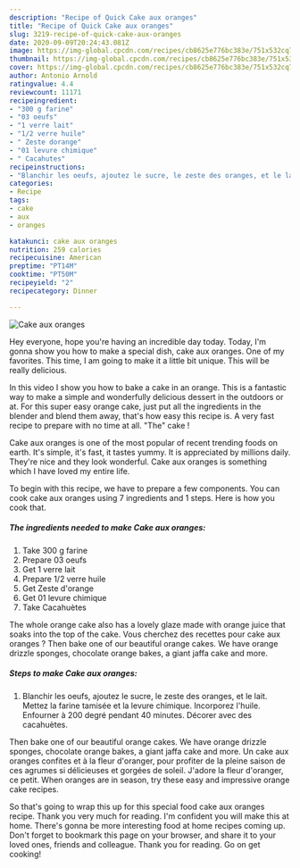 ```yaml
---
description: "Recipe of Quick Cake aux oranges"
title: "Recipe of Quick Cake aux oranges"
slug: 3219-recipe-of-quick-cake-aux-oranges
date: 2020-09-09T20:24:43.081Z
image: https://img-global.cpcdn.com/recipes/cb8625e776bc383e/751x532cq70/cake-aux-oranges-photo-principale-de-la-recette.jpg
thumbnail: https://img-global.cpcdn.com/recipes/cb8625e776bc383e/751x532cq70/cake-aux-oranges-photo-principale-de-la-recette.jpg
cover: https://img-global.cpcdn.com/recipes/cb8625e776bc383e/751x532cq70/cake-aux-oranges-photo-principale-de-la-recette.jpg
author: Antonio Arnold
ratingvalue: 4.4
reviewcount: 11171
recipeingredient:
- "300 g farine"
- "03 oeufs"
- "1 verre lait"
- "1/2 verre huile"
- " Zeste dorange"
- "01 levure chimique"
- " Cacahutes"
recipeinstructions:
- "Blanchir les oeufs, ajoutez le sucre, le zeste des oranges, et le lait. Mettez la farine tamisée et la levure chimique. Incorporez l&#39;huile. Enfourner à 200 degré pendant 40 minutes. Décorer avec des cacahuètes."
categories:
- Recipe
tags:
- cake
- aux
- oranges

katakunci: cake aux oranges 
nutrition: 259 calories
recipecuisine: American
preptime: "PT14M"
cooktime: "PT50M"
recipeyield: "2"
recipecategory: Dinner

---
```



![Cake aux oranges](https://img-global.cpcdn.com/recipes/cb8625e776bc383e/751x532cq70/cake-aux-oranges-photo-principale-de-la-recette.jpg)

Hey everyone, hope you're having an incredible day today. Today, I'm gonna show you how to make a special dish, cake aux oranges. One of my favorites. This time, I am going to make it a little bit unique. This will be really delicious.

In this video I show you how to bake a cake in an orange. This is a fantastic way to make a simple and wonderfully delicious dessert in the outdoors or at. For this super easy orange cake, just put all the ingredients in the blender and blend them away, that&#39;s how easy this recipe is. A very fast recipe to prepare with no time at all. &#34;The&#34; cake !

Cake aux oranges is one of the most popular of recent trending foods on earth. It's simple, it's fast, it tastes yummy. It is appreciated by millions daily. They're nice and they look wonderful. Cake aux oranges is something which I have loved my entire life.


To begin with this recipe, we have to prepare a few components. You can cook cake aux oranges using 7 ingredients and 1 steps. Here is how you cook that.

<!--inarticleads1-->

##### The ingredients needed to make Cake aux oranges:

1. Take 300 g farine
1. Prepare 03 oeufs
1. Get 1 verre lait
1. Prepare 1/2 verre huile
1. Get  Zeste d&#39;orange
1. Get 01 levure chimique
1. Take  Cacahuètes


The whole orange cake also has a lovely glaze made with orange juice that soaks into the top of the cake. Vous cherchez des recettes pour cake aux oranges ? Then bake one of our beautiful orange cakes. We have orange drizzle sponges, chocolate orange bakes, a giant jaffa cake and more. 

<!--inarticleads2-->

##### Steps to make Cake aux oranges:

1. Blanchir les oeufs, ajoutez le sucre, le zeste des oranges, et le lait. Mettez la farine tamisée et la levure chimique. Incorporez l&#39;huile. Enfourner à 200 degré pendant 40 minutes. Décorer avec des cacahuètes.


Then bake one of our beautiful orange cakes. We have orange drizzle sponges, chocolate orange bakes, a giant jaffa cake and more. Un cake aux oranges confites et à la fleur d&#39;oranger, pour profiter de la pleine saison de ces agrumes si délicieuses et gorgées de soleil. J&#39;adore la fleur d&#39;oranger, ce petit. When oranges are in season, try these easy and impressive orange cake recipes. 

So that's going to wrap this up for this special food cake aux oranges recipe. Thank you very much for reading. I'm confident you will make this at home. There's gonna be more interesting food at home recipes coming up. Don't forget to bookmark this page on your browser, and share it to your loved ones, friends and colleague. Thank you for reading. Go on get cooking!
